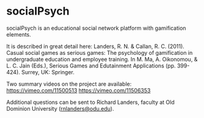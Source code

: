 socialPsych
===========

socialPsych is an educational social network platform with gamification elements.

It is described in great detail here:
Landers, R. N. & Callan, R. C. (2011). Casual social games as serious games: The psychology of gamification in undergraduate education and employee training.  In M. Ma, A. Oikonomou, & L. C. Jain (Eds.), Serious Games and Edutainment Applications (pp. 399-424). Surrey, UK: Springer. 

Two summary videos on the project are available:
https://vimeo.com/11500513
https://vimeo.com/11506353

Additional questions can be sent to Richard Landers, faculty at Old Dominion University (rnlanders@odu.edu).
